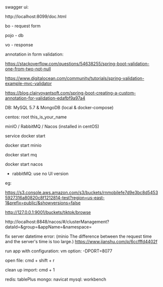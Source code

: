 swagger ui:

http://localhost:8099/doc.html


bo - request form

pojo - db

vo - response



annotation in form validation:

https://stackoverflow.com/questions/54638255/spring-boot-validation-one-from-two-not-null

https://www.digitalocean.com/community/tutorials/spring-validation-example-mvc-validator

https://blog.clairvoyantsoft.com/spring-boot-creating-a-custom-annotation-for-validation-edafbf9a97a4

DB:
MySQL 5.7 & MongoDB (local & docker-compose)


centos:
root
this_is_your_name


minIO / RabbitMQ / Nacos (installed in centOS)

service docker start

docker start minio

docker start mq

docker start nacos

* rabbitMQ: use no UI version


eg: 

https://s3.console.aws.amazon.com/s3/buckets/rnmobilefe7d9e3bc8d54535927316a80820c8f1212814-test?region=us-east-1&prefix=public/&showversions=false

http://127.0.0.1:9001/buckets/tiktok/browse

http://localhost:8848/nacos/#/clusterManagement?dataId=&group=&appName=&namespace=


fix server datetime error:
(minio The difference between the request time and the server's time is too large.)
https://www.jianshu.com/p/6ccfffd4402f

run app with configuration:
vm option: -DPORT=8077


open file:
cmd + shift + r

clean up import:
cmd + 1


redis: tablePlus
mongo: navicat
mysql: workbench